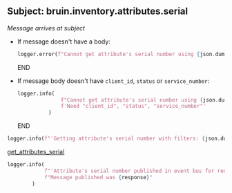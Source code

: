 ## Subject: bruin.inventory.attributes.serial

_Message arrives at subject_

* If message doesn't have a body:
  ```python
  logger.error(f"Cannot get attribute's serial number using {json.dumps(msg)}. JSON malformed")
  ```
  END

* If message body doesn't have `client_id`, `status` or `service_number`:
  ```python
  logger.info(
                f"Cannot get attribute's serial number using {json.dumps(filters)}. "
                f'Need "client_id", "status", "service_number"'
            )
  ```
  END

```python
logger.info(f"'Getting attribute's serial number with filters: {json.dumps(filters)}'")
```

[get_attributes_serial](../repositories/bruin_repository/get_attributes_serial.md)

```python
logger.info(
            f"'Attribute's serial number published in event bus for request {json.dumps(msg)}. '"
            f"Message published was {response}"
        )
```
